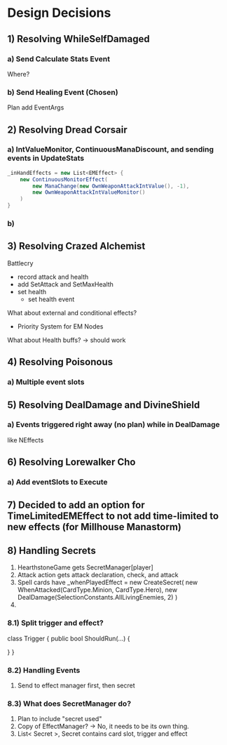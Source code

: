 # Design Decisions

## 1) Resolving WhileSelfDamaged

### a) Send Calculate Stats Event

Where?

### b) Send Healing Event (Chosen)

Plan add EventArgs

## 2) Resolving Dread Corsair

### a) IntValueMonitor, ContinuousManaDiscount, and sending events in UpdateStats

```C#
_inHandEffects = new List<EMEffect> {
	new ContinuousMonitorEffect(
		new ManaChange(new OwnWeaponAttackIntValue(), -1),
		new OwnWeaponAttackIntValueMonitor()
	)
}
```

### b) 

## 3) Resolving Crazed Alchemist

Battlecry

- record attack and health
- add SetAttack and SetMaxHealth
- set health
  - set health event

What about external and conditional effects?

- Priority System for EM Nodes

What about Health buffs? -> should work

## 4) Resolving Poisonous

### a) Multiple event slots

## 5) Resolving DealDamage and DivineShield

### a) Events triggered right away (no plan) while in DealDamage

like NEffects

## 6) Resolving Lorewalker Cho

### a) Add eventSlots to Execute

## 7) Decided to add an option for TimeLimitedEMEffect to not add time-limited to new effects (for Millhouse Manastorm)

## 8) Handling Secrets

1) HearthstoneGame gets SecretManager[player]
2) Attack action gets attack declaration, check, and attack
3) Spell cards have _whenPlayedEffect = new CreateSecret(
     new WhenAttacked(CardType.Minion, CardType.Hero),
	 new DealDamage(SelectionConstants.AllLivingEnemies, 2)
   )
4) 

### 8.1) Split trigger and effect?

class Trigger {
  public bool ShouldRun(...) {
    
  }
}

### 8.2) Handling Events

1) Send to effect manager first, then secret

### 8.3) What does SecretManager do?

1) Plan to include "secret used"
2) Copy of EffectManager? -> No, it needs to be its own thing.
3) List< Secret >, Secret contains card slot, trigger and effect
